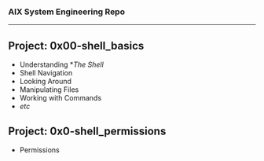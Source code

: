 ### AlX System Engineering Repo
---
## Project: **0x00-shell_basics**
- Understanding **The Shell*
- Shell Navigation
- Looking Around
- Manipulating Files
- Working with Commands
- *etc*

## Project: **0x0-shell_permissions**
- Permissions
